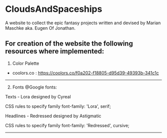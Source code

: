 # CloudsAndSpaceships
A website to collect the epic fantasy projects written and devised by Marian Maschke aka. Eugen Of Jonathan.

For creation of the website the following resources where implemented:
----------------------------------------------------------------------------------------------------------------------------------
1. Color Palette
- coolors.co : https://coolors.co/f0a202-f18805-d95d39-49393b-341c1c

----------------------------------------------------------------------------------------------------------------------------------
2. Fonts @Google fonts:

Texts - Lora designed by Cyreal
<link rel="preconnect" href="https://fonts.gstatic.com">
<link href="https://fonts.googleapis.com/css2?family=Lora:ital,wght@0,400;0,500;0,700;1,600&display=swap" rel="stylesheet">

CSS rules to specify family
font-family: 'Lora', serif;

Headlines - Redressed designed by Astigmatic
<link rel="preconnect" href="https://fonts.gstatic.com">
<link href="https://fonts.googleapis.com/css2?family=Redressed&display=swap" rel="stylesheet">

CSS rules to specify family
font-family: 'Redressed', cursive;

----------------------------------------------------------------------------------------------------------------------------------
